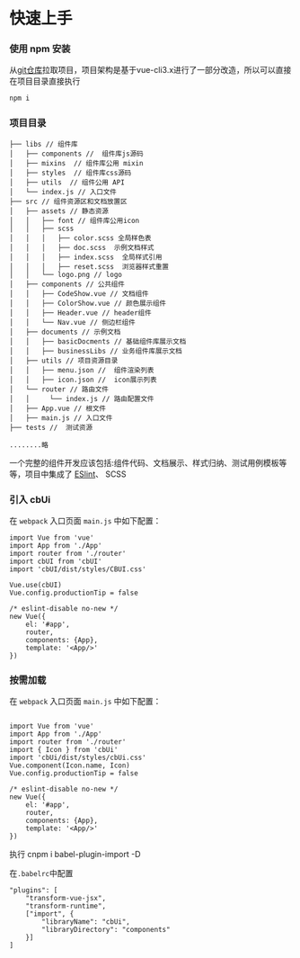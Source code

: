 # 快速上手

### 使用 npm 安装
从[git仓库](https://github.com/niuzz/cbui.git)拉取项目，项目架构是基于vue-cli3.x进行了一部分改造，所以可以直接在项目目录直接执行

```bash
npm i
```

### 项目目录
```
├── libs // 组件库
│   ├── components //  组件库js源码
│   ├── mixins  // 组件库公用 mixin
│   ├── styles  // 组件库css源码
│   ├── utils  // 组件公用 API
│   └── index.js // 入口文件
├── src // 组件资源区和文档放置区
│   ├── assets // 静态资源
│   │   ├── font // 组件库公用icon
│   │   ├── scss
│   │   │   ├── color.scss 全局样色表
│   │   │   ├── doc.scss  示例文档样式
│   │   │   ├── index.scss  全局样式引用
│   │   │   ├── reset.scss  浏览器样式重置
│   │   └── logo.png // logo
│   ├── components // 公共组件
│   │   ├── CodeShow.vue // 文档组件
│   │   ├── ColorShow.vue // 颜色展示组件
│   │   ├── Header.vue // header组件
│   │   └── Nav.vue // 侧边栏组件
│   ├── documents // 示例文档
│   │   ├── basicDocments // 基础组件库展示文档
│   │   ├── businessLibs // 业务组件库展示文档
│   ├── utils // 项目资源目录
│   │   ├── menu.json //  组件渲染列表
│   │   ├── icon.json //  icon展示列表
│   └── router // 路由文件
│   │     └── index.js // 路由配置文件
│   ├── App.vue // 根文件
│   ├── main.js // 入口文件
├── tests //  测试资源

........略
```
一个完整的组件开发应该包括:组件代码、文档展示、样式归纳、测试用例模板等等，项目中集成了 [ESlint](https://standardjs.com/)、
SCSS

### 引入 cbUi

在 `webpack` 入口页面 `main.js` 中如下配置：
```
import Vue from 'vue'
import App from './App'
import router from './router'
import cbUI from 'cbUI'
import 'cbUI/dist/styles/CBUI.css'

Vue.use(cbUI)
Vue.config.productionTip = false

/* eslint-disable no-new */
new Vue({
    el: '#app',
    router,
    components: {App},
    template: '<App/>'
})

```

### 按需加载

在 `webpack` 入口页面 `main.js` 中如下配置：
```

import Vue from 'vue'
import App from './App'
import router from './router'
import { Icon } from 'cbUi'
import 'cbUi/dist/styles/cbUi.css'
Vue.component(Icon.name, Icon)
Vue.config.productionTip = false

/* eslint-disable no-new */
new Vue({
    el: '#app',
    router,
    components: {App},
    template: '<App/>'
})

```
执行 cnpm i babel-plugin-import -D

在`.babelrc`中配置
```
"plugins": [
    "transform-vue-jsx",
    "transform-runtime",
    ["import", {
        "libraryName": "cbUi",
        "libraryDirectory": "components"
    }]
]
```